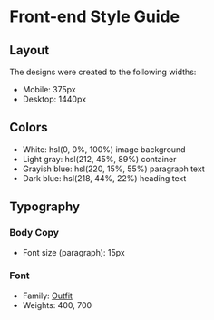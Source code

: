 # Front-end Style Guide

## Layout

The designs were created to the following widths:

- Mobile: 375px
- Desktop: 1440px

## Colors

- White: hsl(0, 0%, 100%) image background
- Light gray: hsl(212, 45%, 89%) container
- Grayish blue: hsl(220, 15%, 55%) paragraph text
- Dark blue: hsl(218, 44%, 22%) heading text

## Typography

### Body Copy

- Font size (paragraph): 15px

### Font

- Family: [Outfit](https://fonts.google.com/specimen/Outfit)
- Weights: 400, 700
